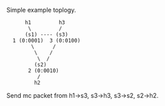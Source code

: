 Simple example toplogy.
    
```
      h1         h3 
       \         /
      (s1) ---- (s3) 
  1 (0:0001)  3 (0:0100)
        \      /
         \    /
          \  /  
         (s2)
       2 (0:0010)
          /
         h2
```                                    

Send mc packet from h1->s3, s3->h3, s3->s2, s2->h2. 